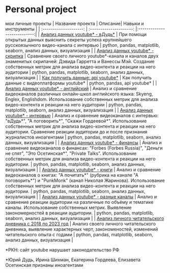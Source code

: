 # Personal project
мои личные проекты
| Название проекта | Описание| Навыки и инструменты |
| :--------------------: | :---------------------: |:---------------------------:|
| [Анализ данных youtube* - вДудь*](https://github.com/Malakhova-Natalya/Pet-project/tree/main/video_project "Анализ данных youtube* - вДудь*") | При помощи открытых данных выяснить секреты успеха крупнейшего русскоязычного видео-канала с интервью | python, pandas, matplotlib, seaborn, анализ данных, визуализация |
| [Анализ данных youtube* - скрипка](https://github.com/Malakhova-Natalya/Personal_project/tree/main/violin_project "Анализ данных youtube* - скрипка") | Сравнение своего личного youtube*-канала и каналов двух знаменитых скрипачей: Дэвида Гарретта и Ванессы Мэй. Создание собственных метрик для анализа видео-контента и реакции на него аудитории | python, pandas, matplotlib, seaborn, анализ данных, визуализация |
| [Как получить данные: api youtube*](https://github.com/Malakhova-Natalya/Personal_project/tree/main/api_notebook "Как получить данные: api youtube*") | Как получить данные с видеоплатформы youtube* | python, pandas, api youtube* |
| [Анализ данных youtube* - английский](https://github.com/Malakhova-Natalya/Personal_project/tree/main/english_project "Анализ данных youtube* - английский") | Анализ и сравнение видеоканалов различных онлайн-школ английского языка: Skyeng, Englex, Englishdom. Использование собственных метрик для анализа видео-контента и реакции на него аудитории | python, pandas, matplotlib, seaborn, анализ данных, визуализация |
| [Анализ данных youtube* - интервью](https://github.com/Malakhova-Natalya/Personal_project/tree/main/interview_project "Анализ данных youtube* - интервью") | Анализ и сравнение видеоканалов с интервью: "вДудь*", "А поговорить*", "Скажи Гордеевой*". Использование собственных метрик для анализа видео-контента и реакции на него аудитории. Сравнение реакции аудитории до и после признания журналистов иноагентами | python, pandas, matplotlib, seaborn, анализ данных, визуализация |
| [Анализ данных youtube* - финансы](https://github.com/Malakhova-Natalya/Personal_project/tree/main/finance_project "Анализ данных youtube* - финансы") | Анализ и сравнение видеоканалов о финансах: "Forbes (Forbes Russia)", "Деньги не спят", "Это Осетинская*", "Private Talks". Использование собственных метрик для анализа видео-контента и реакции на него аудитории. | python, pandas, matplotlib, seaborn, анализ данных, визуализация |
| [Анализ данных youtube* - книги](https://github.com/Malakhova-Natalya/Personal_project/tree/main/book_project "Анализ данных youtube* - книги") | Анализ и сравнение видеоканалов о книгах: "А почитать*" (рубрика на канале "А поговорить*") и "PunkMonk" (канал Николая Жаринова). Использование собственных метрик для анализа видео-контента и реакции на него аудитории. | python, pandas, matplotlib, seaborn, анализ данных, визуализация |
| [Анализ данных youtube* - разные каналы](https://github.com/Malakhova-Natalya/Personal_project/tree/main/different_channels "Анализ данных youtube* - разные каналы") | Анализ и сравнение реакции аудитории на различные по объёму и тематике каналы. Использование собственных метрик. Выявление закономерностей в реакции аудитории. | python, pandas, matplotlib, seaborn, анализ данных, визуализация |
| [Анализ личного читательского дневника с 2018 по 2023 год](https://github.com/Malakhova-Natalya/Personal_project/tree/main/reading_diary_project "Анализ личного читательского дневника с 2018 по 2023 год") | Анализ своего личного читательского дневника, выявление характерных черт, закономеностей, изменений читательского опыта с годами | python, pandas, matplotlib, seaborn, анализ данных, визуализация |

*РКН: сайт youtube нарушает законодательство РФ

*Юрий Дудь, Ирина Шихман, Екатерина Гордеева, Елизавета Осетинская признаны иноагентами
